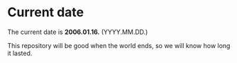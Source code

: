 # Current date

The current date is **2006.01.16.** (YYYY.MM.DD.)

This repository will be good when the world ends, so we will know how long it lasted.